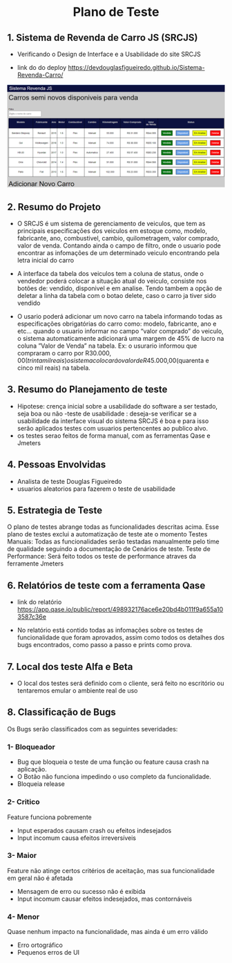 <h1 align ="center"> Plano de Teste</h1>
<h2> 1. Sistema de Revenda de Carro JS (SRCJS) </h2>

- Verificando o Design de Interface e a Usabilidade do site SRCJS

- link do do deploy https://devdouglasfigueiredo.github.io/Sistema-Revenda-Carro/

<img src="assests/print-readme.png" alt="imagem readme">

<h2> 2. Resumo do Projeto </h2>

- O SRCJS é um sistema de gerenciamento de veiculos, que tem as principais 
especificações dos veiculos em estoque como, modelo, fabricante, ano, 
combustivel, cambio, quilometragem, valor comprado, valor de venda.
Contando ainda o campo de filtro, onde o usuario pode encontrar as 
infomações de um determinado veiculo encontrando pela letra inicial do carro

- A interface da tabela dos veiculos tem a coluna de status, onde o vendedor 
poderá colocar a situação atual do veiculo, consiste nos botões de: vendido, 
disponivel e em analise. Tendo tambem a opção de deletar a linha da tabela 
com o botao delete, caso o carro ja tiver sido vendido

- O usario poderá adicionar um novo carro na tabela informando todas as
especificações obrigatórias do carro como: modelo, fabricante, ano e etc... 
quando o usuario informar no campo “valor comprado” do veiculo, o sistema 
automaticamente adicionará uma margem de 45% de lucro na coluna ”Valor de 
Venda” na tabela. Ex: o usurario informou que compraram o carro por 
R$30.000,00 (trinta mil reais) o sistema colocará o valor de 
R$45.000,00(quarenta e cinco mil reais) na tabela.

<h2>3. Resumo do Planejamento de teste</h2>

- Hipotese: crença inicial sobre a usabilidade do software a ser testado, seja 
boa ou não
-teste de usabilidade : deseja-se verificar se a usabilidade da interface visual
do sistema SRCJS é boa e para isso serão aplicados testes com usuarios 
pertencentes ao publico alvo.
- os testes serao feitos de forma manual, com as ferramentas Qase e Jmeters

<h2>4. Pessoas Envolvidas</h2>

- Analista de teste Douglas Figueiredo
- usuarios aleatorios para fazerem o teste de usabilidade

<h2>5. Estrategia de Teste</h2>

O plano de testes abrange todas as funcionalidades descritas acima. Esse 
plano de testes exclui a automatização de teste ate o momento
Testes Manuais: Todas as funcionalidades serão testadas manualmente pelo 
time de qualidade seguindo a documentação de Cenários de teste.
Teste de Performance: Será feito todos os teste de performance atraves da 
ferramente Jmeters

<h2>6. Relatórios de teste com a ferramenta Qase</h2>

- link do relatório https://app.qase.io/public/report/498932176ace6e20bd4b011f9a655a103587c36e

- No relatório está contido todas as infomações sobre os testes de funcionalidade que foram aprovados, assim como todos os detalhes dos bugs encontrados, como passo a passo e prints como prova.

<h2>7. Local dos teste Alfa e Beta</h2>

- O local dos testes será definido com o cliente, será feito no escritório ou 
tentaremos emular o ambiente real de uso

<h2>8. Classificação de Bugs</h2>
Os Bugs serão classificados com as seguintes severidades:

<h3>1- Bloqueador </h3>

- Bug que bloqueia o teste de uma função ou 
feature causa crash na aplicação.
- O Botão não funciona impedindo o uso 
completo da funcionalidade.
- Bloqueia release

<h3>2- Critico </h3>

Feature funciona pobremente
- Input esperados causam crash ou efeitos 
indesejados
- Input incomum causa efeitos irreversíveis

<h3>3- Maior </h3>

Feature não atinge certos critérios de aceitação, mas 
sua funcionalidade em geral não é afetada
- Mensagem de erro ou sucesso não é exibida
- Input incomum causar efeitos indesejados, mas 
contornáveis

<h3>4- Menor</h3>

Quase nenhum impacto na funcionalidade, mas ainda 
é um erro válido
- Erro ortográfico
- Pequenos erros de UI
